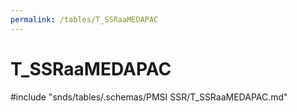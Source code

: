 ```yaml
---
permalink: /tables/T_SSRaaMEDAPAC
---
```

# T\_SSRaaMEDAPAC
<!-- SPDX-License-Identifier: MPL-2.0 -->

<!-- ATTENTION : Ne pas supprimer ou modifier la ligne ci-dessous -->
#include "snds/tables/.schemas/PMSI SSR/T_SSRaaMEDAPAC.md"
<!-- ATTENTION : Ne pas supprimer ou modifier la ligne ci-dessus -->
